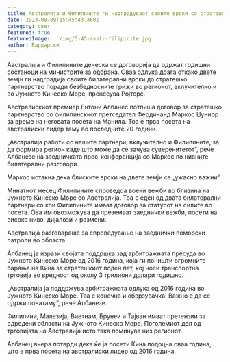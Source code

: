 ```yaml
---
title: Австралија и Филипините ги надградуваат своите врски со стратешко партнерство
date: 2023-09-09T15:45:43.460Z
category: свет
featured: true
featuredImage: ../img/5-45-avstr-filipinite.jpg
author: Вардарски
---
```

Австралија и Филипините денеска се договорија да одржат годишни состаноци на министрите за одбрана. Оваа одлука доаѓа откако двете земји ги надградија своите билатерални врски до стратешко партнерство поради безбедносните грижи во регионот, вклучително и во Јужното Кинеско Море, пренесува Ројтерс.

Австралискиот премиер Ентони Албанес потпиша договор за стратешко партнерство со филипинскиот претседател Фердинанд Маркос Џуниор за време на неговата посета на Манила. Тоа е прва посета на австралиски лидер таму во последните 20 години.

„Австралија работи со нашите партнери, вклучително и Филипините, за да формира регион каде што може да се зачува суверенитетот“, рече Албанезе на заедничката прес-конференција со Маркос по нивните билатерални разговори.

Маркос истакна дека блиските врски на двете земји се „ужасно важни“.

Минатиот месец Филипините спроведоа воени вежби во близина на Јужното Кинеско Море со Австралија. Тоа е еден од двата билатерални партнери со кои Филипините имаат договор за статусот на силите во посета. Ова им овозможува да преземаат заеднички вежби, посети на високо ниво, дијалози и размени.

Австралија разговараше за спроведување на заеднички поморски патроли во областа.

Албанец ја изрази својата поддршка зад арбитражната пресуда во Јужното Кинеско Море од 2016 година, која ги поништи огромните барања на Кина за стратешкиот воден пат, кој носи транспортна трговија во вредност од околу 3 трилиони долари годишно.

„Австралија ја поддржува арбитражната одлука од 2016 година во Јужното Кинеско Море. Таа е конечна и обврзувачка. Важно е да се одржи понатаму“, рече Албанезе.

Филипини, Малезија, Виетнам, Брунеи и Тајван имаат претензии за одредени области на Јужното Кинеско Море. Поголемиот дел од трговијата на Австралија исто така поминува низ регионот.

Албанец вчера потврди дека ќе ја посети Кина подоцна оваа година, што е прва посета на австралиски лидер од 2016 година.